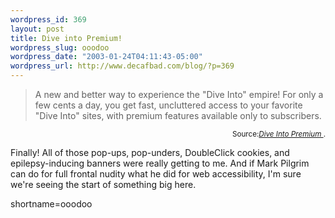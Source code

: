 ```yaml
--- 
wordpress_id: 369
layout: post
title: Dive into Premium!
wordpress_slug: ooodoo
wordpress_date: "2003-01-24T04:11:43-05:00"
wordpress_url: http://www.decafbad.com/blog/?p=369
---
```

<blockquote cite="http://diveintomark.org/premium/">A new and better way to experience the "Dive Into" empire!  For only a few cents a day, you get fast, uncluttered access to your favorite "Dive Into" sites, with premium features available only to subscribers. </blockquote><div class="credit" align="right"><small>Source:<cite><a href="http://diveintomark.org/premium/">Dive Into Premium </a></cite>.</small></div>
<p>Finally!  All of those pop-ups, pop-unders, DoubleClick cookies, and epilepsy-inducing banners were really getting to me.  And if Mark Pilgrim can do for full frontal nudity what he did for web accessibility, I'm sure we're seeing the start of something big here.</p>
<!--more-->
shortname=ooodoo
